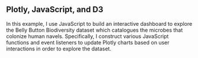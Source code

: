 Plotly, JavaScript, and D3
-------
In this example, I use JavaScript to build an interactive dashboard to explore the Belly Button Biodiversity dataset which catalogues the microbes that colonize human navels. Specifically, I construct various JavaScript functions and event listeners to update Plotly charts based on user interactions in order to explore the dataset.
